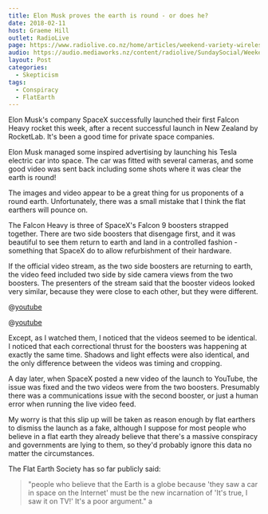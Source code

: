 ```yaml
---
title: Elon Musk proves the earth is round - or does he?
date: 2018-02-11
host: Graeme Hill
outlet: RadioLive
page: https://www.radiolive.co.nz/home/articles/weekend-variety-wireless/2018/02/skeptical-thoughts---cannabis--the-asa-and-the-roundness-of-the-.html
audio: https://audio.mediaworks.nz/content/radiolive/SundaySocial/Weekend_Variety_Wireless_skeptics.mp3
layout: Post
categories:
  - Skepticism
tags:
  - Conspiracy
  - FlatEarth
---
```


Elon Musk's company SpaceX successfully launched their first Falcon Heavy rocket this week, after a recent successful launch in New Zealand by RocketLab. It's been a good time for private space companies.

<!-- more -->

Elon Musk managed some inspired advertising by launching his Tesla electric car into space. The car was fitted with several cameras, and some good video was sent back including some shots where it was clear the earth is round!

The images and video appear to be a great thing for us proponents of a round earth. Unfortunately, there was a small mistake that I think the flat earthers will pounce on.

The Falcon Heavy is three of SpaceX's Falcon 9 boosters strapped together. There are two side boosters that disengage first, and it was beautiful to see them return to earth and land in a controlled fashion - something that SpaceX do to allow refurbishment of their hardware.

If the official video stream, as the two side boosters are returning to earth, the video feed included two side by side camera views from the two boosters. The presenters of the stream said that the booster videos looked very similar, because they were close to each other, but they were different.

@[youtube](https://youtu.be/AI8_bM1VMv4?t=1h32m31s)

@[youtube](https://youtu.be/AI8_bM1VMv4?t=1h34m16s)

Except, as I watched them, I noticed that the videos seemed to be identical. I noticed that each correctional thrust for the boosters was happening at exactly the same time. Shadows and light effects were also identical, and the only difference between the videos was timing and cropping.

A day later, when SpaceX posted a new video of the launch to YouTube, the issue was fixed and the two videos were from the two boosters. Presumably there was a communications issue with the second booster, or just a human error when running the live video feed.

My worry is that this slip up will be taken as reason enough by flat earthers to dismiss the launch as a fake, although I suppose for most people who believe in a flat earth they already believe that there's a massive conspiracy and governments are lying to them, so they'd probably ignore this data no matter the circumstances.

The Flat Earth Society has so far publicly said:

> "people who believe that the Earth is a globe because 'they saw a car in space on the Internet' must be the new incarnation of 'It's true, I saw it on TV!' It's a poor argument."
a
